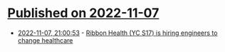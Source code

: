 # [Published on 2022-11-07](index.md)

* [2022-11-07, 21:00:53](https://news.ycombinator.com/item?id=33512375) - [Ribbon Health (YC S17) is hiring engineers to change healthcare](https://www.ribbonhealth.com/blog/is-health-tech-the-next-big-industry-for-senior-software-engineer-opportunities/)

